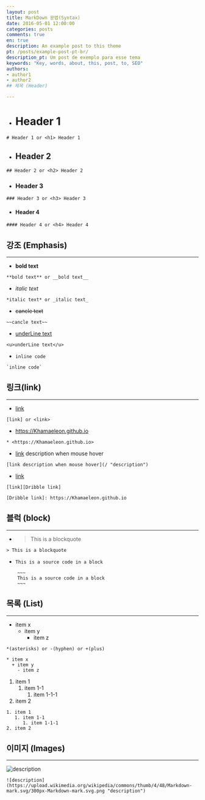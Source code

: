 ```yaml
---
layout: post
title: MarkDown 문법(Syntax)
date: 2016-05-01 12:00:00
categories: posts
comments: true
en: true
description: An example post to this theme
pt: /posts/example-post-pt-br/
description_pt: Um post de exemplo para esse tema
keywords: "Key, words, about, this, post, to, SEO"
authors:
- author1
- author2
## 제목 (Header)

---
```


* # Header 1

~~~
# Header 1 or <h1> Header 1
~~~

* ## Header 2

~~~
## Header 2 or <h2> Header 2
~~~

* ### Header 3

~~~
### Header 3 or <h3> Header 3
~~~

* #### Header 4

~~~
#### Header 4 or <h4> Header 4
~~~

## 강조 (Emphasis)

---

* **bold text**

~~~
**bold text** or __bold text__
~~~

* *italic text* 

~~~
*italic text* or _italic text_
~~~

* ~~cancle text~~

~~~
~~cancle text~~
~~~


* <u>underLine text</u>

~~~
<u>underLine text</u>
~~~


* `inline code`

~~~
`inline code`
~~~

## 링크(link)

---

* [link](/)

~~~
[link] or <link>
~~~

* <https://Khamaeleon.github.io>

~~~
* <https://Khamaeleon.github.io>
~~~

* [link](/ "description") description when mouse hover

~~~
[link description when mouse hover](/ "description")
~~~

* [link][Dribble link]

[Dribble link]: https://Khamaeleon.github.io

~~~
[link][Dribble link]

[Dribble link]: https://Khamaeleon.github.io
~~~

## 블럭 (block)

---

* > This is a blockquote

~~~
> This is a blockquote
~~~

* ~~~
  This is a source code in a block 
  ~~~

~~~ 
    ~~~
    This is a source code in a block 
    ~~~ 
~~~

## 목록 (List)

---

* item x
  * item y
    * item z

~~~
*(asterisks) or -(hyphen) or +(plus)

* item x
  + item y
    - item z
~~~
1. item 1
   1. item 1-1
      1. item 1-1-1 
2. item 2

~~~
1. item 1
   1. item 1-1
      1. item 1-1-1 
2. item 2
~~~

## 이미지 (Images)

---
![description](https://upload.wikimedia.org/wikipedia/commons/thumb/4/48/Markdown-mark.svg/300px-Markdown-mark.svg.png "description")

~~~
![description](https://upload.wikimedia.org/wikipedia/commons/thumb/4/48/Markdown-mark.svg/300px-Markdown-mark.svg.png "description")
~~~
